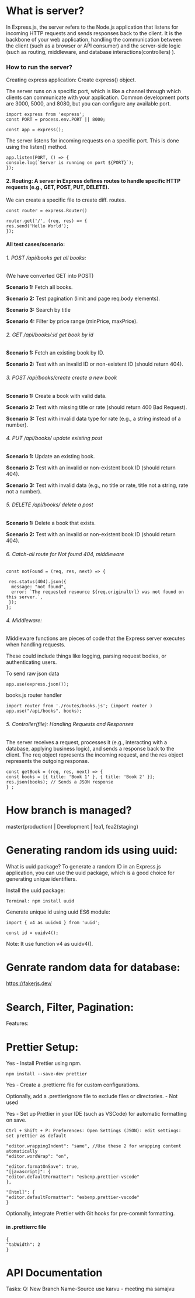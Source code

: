 # What is server?

In Express.js, the server refers to the Node.js application that listens for incoming HTTP requests and sends responses back to the client.
It is the backbone of your web application, handling the communication between the client (such as a browser or API consumer) and the server-side logic (such as routing, middleware, and database interactions(controllers) ).

### How to run the server?

Creating express application:
Create express() object.

The server runs on a specific port, which is like a channel through which clients can communicate with your application.
Common development ports are 3000, 5000, and 8080, but you can configure any available port.

```http
import express from 'express';
const PORT = process.env.PORT || 8000;

const app = express();
```

The server listens for incoming requests on a specific port. This is done using the listen() method.

```http
app.listen(PORT, () => {
console.log(`Server is running on port ${PORT}`);
});
```

#### 2. Routing: A server in Express defines routes to handle specific HTTP requests (e.g., GET, POST, PUT, DELETE).

We can create a specific file to create diff. routes.

```http
const router = express.Router()

router.get('/', (req, res) => {
res.send('Hello World');
});
```

#### All test cases/scenario:

###### 1. POST /api/books get all books:

(We have converted GET into POST)

**Scenario 1:** Fetch all books.

**Scenario 2:** Test pagination (limit and page req.body elements).

**Scenario 3:** Search by title

**Scenario 4:** Filter by price range (minPrice, maxPrice).

###### 2. GET /api/books/:id get book by id

**Scenario 1:** Fetch an existing book by ID.

**Scenario 2:** Test with an invalid ID or non-existent ID (should return 404).

###### 3. POST /api/books/create create a new book

**Scenario 1:** Create a book with valid data.

**Scenario 2:** Test with missing title or rate (should return 400 Bad Request).

**Scenario 3:** Test with invalid data type for rate (e.g., a string instead of a number).

###### 4. PUT /api/books/ update existing post

**Scenario 1:** Update an existing book.

**Scenario 2:** Test with an invalid or non-existent book ID (should return 404).

**Scenario 3:** Test with invalid data (e.g., no title or rate, title not a string, rate not a number).

###### 5. DELETE /api/books/ delete a post

**Scenario 1:** Delete a book that exists.

**Scenario 2:** Test with an invalid or non-existent book ID (should return 404).

###### 6. Catch-all route for Not found 404, middleware

```http
const notFound = (req, res, next) => {

 res.status(404).json({
  message: "not found",
  error: `The requested resource ${req.originalUrl} was not found on this server.`,
 });
};
```

###### 4. Middleware:

Middleware functions are pieces of code that the Express server executes when handling requests.

These could include things like logging, parsing request bodies, or authenticating users.

To send raw json data

```http
app.use(express.json());
```

books.js router handler

```http
import router from './routes/books.js'; (import router )
app.use("/api/books", books);
```

###### 5. Controller(file): Handling Requests and Responses

The server receives a request, processes it (e.g., interacting with a database, applying business logic), and sends a response back to the client.
The req object represents the incoming request, and the res object represents the outgoing response.

```http
const getBook = (req, res, next) => {
const books = [{ title: 'Book 1' }, { title: 'Book 2' }];
res.json(books); // Sends a JSON response
} ;
```

# How branch is managed?

master(production) | Development | fea1, fea2(staging)

# Generating random ids using uuid:

What is uuid package?
To generate a random ID in an Express.js application,
you can use the uuid package, which is a good choice for generating unique identifiers.

Install the uuid package:

```http
Terminal: npm install uuid
```

Generate unique id using uuid ES6 module:

```http
import { v4 as uuidv4 } from 'uuid';

const id = uuidv4();
```

Note: It use function v4 as uuidv4().

# Genrate random data for database:

https://fakerjs.dev/

# Search, Filter, Pagination:

Features:

# Prettier Setup:

Yes - Install Prettier using npm.

```http
npm install --save-dev prettier
```

Yes - Create a .prettierrc file for custom configurations.

Optionally, add a .prettierignore file to exclude files or directories. - Not used

Yes - Set up Prettier in your IDE (such as VSCode) for automatic formatting on save.

```http
Ctrl + Shift + P: Preferences: Open Settings (JSON): edit settings: set prettier as default
```

```http
"editor.wrappingIndent": "same", //Use these 2 for wrapping content atomatically
"editor.wordWrap": "on",

"editor.formatOnSave": true,
"[javascript]": {
"editor.defaultFormatter": "esbenp.prettier-vscode"
},

"[html]": {
"editor.defaultFormatter": "esbenp.prettier-vscode"
}
```

Optionally, integrate Prettier with Git hooks for pre-commit formatting.

#### in .prettierrc file

```http
{
"tabWidth": 2
}
```

# API Documentation

Tasks:
Q: New Branch Name-Source use karvu - meeting ma samajvu
